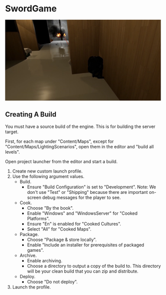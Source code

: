 # SwordGame

![Tucked ninja hiding from bad guy.](133948354-a7b2ed11-5af1-4507-b7cd-0e1fad9fe816.png)

## Creating A Build

You must have a source build of the engine. This is for building the server target.

First, for each map under "Content/Maps", except for "Content/Maps/LightingScenarios", open them in the editor and "build all levels".

Open project launcher from the editor and start a build.
1. Create new custom launch profile.
2. Use the following argument values.
    - Build.
        - Ensure "Build Configuration" is set to "Development". Note: We don't use "Test" or "Shipping" because there are important on-screen debug messages for the player to see.
    - Cook.
        - Choose "By the book".
        - Enable "Windows" and "WindowsServer" for "Cooked Platforms".
        - Ensure "En" is enabled for "Cooked Cultures".
        - Select "All" for "Cooked Maps".
    - Package.
        - Choose "Package & store locally".
        - Enable "Include an installer for prerequisites of packaged games".
    - Archive.
        - Enable archiving.
        - Choose a directory to output a copy of the build to. This directory will be your clean build that you can zip and distribute.
    - Deploy.
        - Choose "Do not deploy".
3. Launch the profile.
